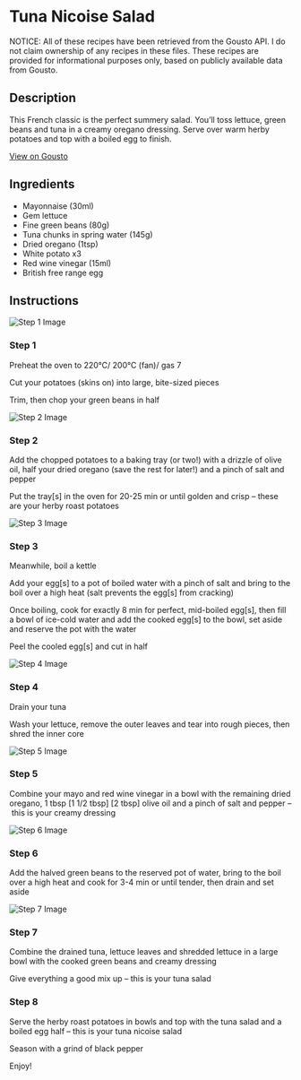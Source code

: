 # Tuna Nicoise Salad 

NOTICE: All of these recipes have been retrieved from the Gousto API. I do not claim ownership of any recipes in these files. These recipes are provided for informational purposes only, based on publicly available data from Gousto.

## Description

This French classic is the perfect summery salad. You’ll toss lettuce, green beans and tuna in a creamy oregano dressing. Serve over warm herby potatoes and top with a boiled egg to finish. 

[View on Gousto](https://www.gousto.co.uk/recipes/cookbook/tuna-nicoise-salad)

## Ingredients

- Mayonnaise (30ml)
- Gem lettuce
- Fine green beans (80g)
- Tuna chunks in spring water (145g)
- Dried oregano (1tsp)
- White potato x3
- Red wine vinegar (15ml)
- British free range egg

## Instructions

![Step 1 Image](https://production-media.gousto.co.uk/cms/recipe-step-image/step-1-1696845449684-x200.jpg)

### Step 1

Preheat the oven to 220°C/ 200°C (fan)/ gas 7

Cut your potatoes (skins on) into large, bite-sized pieces

Trim, then chop your green beans in half

![Step 2 Image](https://production-media.gousto.co.uk/cms/recipe-step-image/step-2-1696845453527-x200.jpg)

### Step 2

Add the chopped potatoes to a baking tray (or two!) with a drizzle of olive oil, half your dried oregano (save the rest for later!) and a pinch of salt and pepper

Put the tray[s] in the oven for 20-25 min or until golden and crisp – these are your herby roast potatoes

![Step 3 Image](https://production-media.gousto.co.uk/cms/recipe-step-image/step-3-1696845457083-x200.jpg)

### Step 3

Meanwhile, boil a kettle

Add your egg[s]<span class="text-danger"> </span>to a pot of boiled water with a pinch of salt and bring to the boil over a high heat (salt prevents the egg[s] from cracking)

Once boiling, cook for exactly 8 min for perfect, mid-boiled egg[s], then fill a bowl of ice-cold water and add the cooked egg[s] to the bowl, set aside and reserve the pot with the water

Peel the cooled egg[s] and cut in half

![Step 4 Image](https://production-media.gousto.co.uk/cms/recipe-step-image/step-4-1696845460456-x200.jpg)

### Step 4

Drain your tuna

Wash your lettuce, remove the outer leaves and tear into rough pieces, then shred the inner core

![Step 5 Image](https://production-media.gousto.co.uk/cms/recipe-step-image/step-5-1696845464191-x200.jpg)

### Step 5

Combine your mayo and red wine vinegar in a bowl with the remaining dried oregano, 1 tbsp<span class="text-purple"> [1 1/2 tbsp] </span><span class="text-danger">[2 tbsp]</span> olive oil and a pinch of salt and pepper – this is your creamy dressing

![Step 6 Image](https://production-media.gousto.co.uk/cms/recipe-step-image/step-6-1696845467580-x200.jpg)

### Step 6

Add the halved green beans to the reserved pot of water, bring to the boil over a high heat and cook for 3-4 min or until tender, then drain and set aside

![Step 7 Image](https://production-media.gousto.co.uk/cms/recipe-step-image/step-7-1696845471649-x200.jpg)

### Step 7

Combine the drained tuna, lettuce leaves and shredded lettuce in a large bowl with the cooked green beans and creamy dressing

Give everything a good mix up – this is your tuna salad

### Step 8

Serve the herby roast potatoes in bowls and top with the tuna salad and a boiled egg half – this is your tuna nicoise salad

Season with a grind of black pepper

Enjoy!


